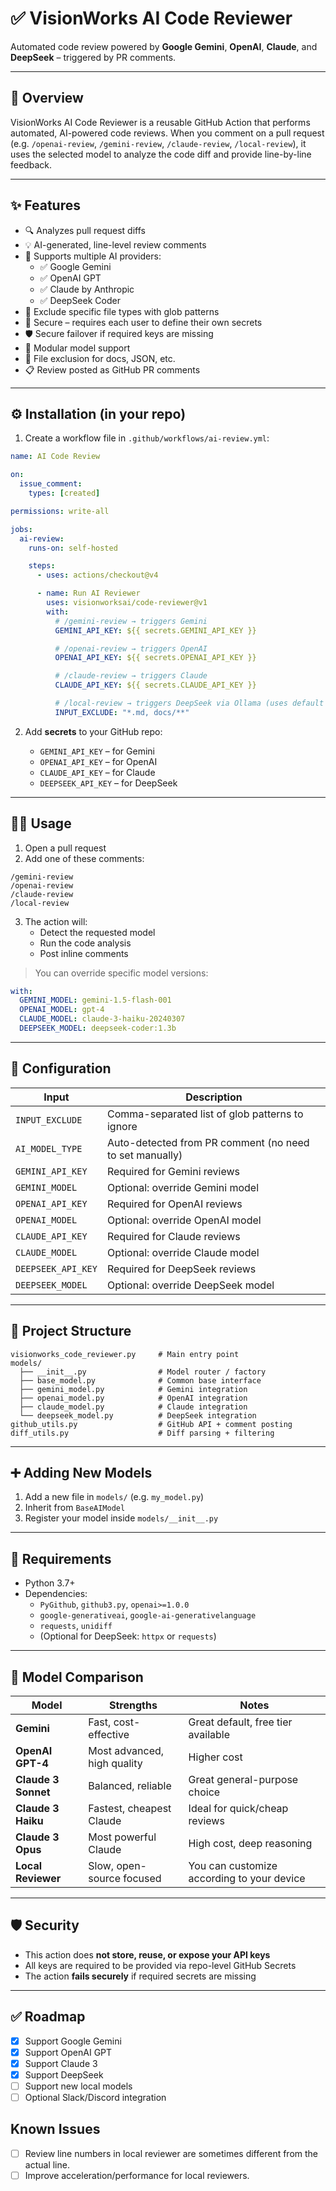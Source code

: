 # ✅ VisionWorks AI Code Reviewer

Automated code review powered by **Google Gemini**, **OpenAI**, **Claude**, and **DeepSeek** – triggered by PR comments.

---

## 🚀 Overview

VisionWorks AI Code Reviewer is a reusable GitHub Action that performs automated, AI-powered code reviews. When you comment on a pull request (e.g. `/openai-review`, `/gemini-review`, `/claude-review`, `/local-review`), it uses the selected model to analyze the code diff and provide line-by-line feedback.

---

## ✨ Features

- 🔍 Analyzes pull request diffs
- 💡 AI-generated, line-level review comments
- 🧠 Supports multiple AI providers:
  - ✅ Google Gemini
  - ✅ OpenAI GPT
  - ✅ Claude by Anthropic
  - ✅ DeepSeek Coder
- 🎯 Exclude specific file types with glob patterns
- 🔐 Secure – requires each user to define their own secrets
- 🛡️ Secure failover if required keys are missing
- 🚀 Modular model support
- 📌 File exclusion for docs, JSON, etc.
- 📋 Review posted as GitHub PR comments

---

## ⚙️ Installation (in your repo)

1. Create a workflow file in `.github/workflows/ai-review.yml`:

```yaml
name: AI Code Review

on:
  issue_comment:
    types: [created]

permissions: write-all

jobs:
  ai-review:
    runs-on: self-hosted

    steps:
      - uses: actions/checkout@v4

      - name: Run AI Reviewer
        uses: visionworksai/code-reviewer@v1
        with:
          # /gemini-review → triggers Gemini
          GEMINI_API_KEY: ${{ secrets.GEMINI_API_KEY }}

          # /openai-review → triggers OpenAI
          OPENAI_API_KEY: ${{ secrets.OPENAI_API_KEY }}

          # /claude-review → triggers Claude
          CLAUDE_API_KEY: ${{ secrets.CLAUDE_API_KEY }}

          # /local-review → triggers DeepSeek via Ollama (uses default model from action)
          INPUT_EXCLUDE: "*.md, docs/**"

```

2. Add **secrets** to your GitHub repo:

   - `GEMINI_API_KEY` – for Gemini
   - `OPENAI_API_KEY` – for OpenAI
   - `CLAUDE_API_KEY` – for Claude
   - `DEEPSEEK_API_KEY` – for DeepSeek

---

## 🧑‍💻 Usage

1. Open a pull request
2. Add one of these comments:

```
/gemini-review
/openai-review
/claude-review
/local-review
```

3. The action will:
   - Detect the requested model
   - Run the code analysis
   - Post inline comments

> You can override specific model versions:

```yaml
with:
  GEMINI_MODEL: gemini-1.5-flash-001
  OPENAI_MODEL: gpt-4
  CLAUDE_MODEL: claude-3-haiku-20240307
  DEEPSEEK_MODEL: deepseek-coder:1.3b
```

---

## 🔧 Configuration

| Input               | Description                                           |
|---------------------|-------------------------------------------------------|
| `INPUT_EXCLUDE`     | Comma-separated list of glob patterns to ignore       |
| `AI_MODEL_TYPE`     | Auto-detected from PR comment (no need to set manually) |
| `GEMINI_API_KEY`    | Required for Gemini reviews                           |
| `GEMINI_MODEL`      | Optional: override Gemini model                       |
| `OPENAI_API_KEY`    | Required for OpenAI reviews                           |
| `OPENAI_MODEL`      | Optional: override OpenAI model                       |
| `CLAUDE_API_KEY`    | Required for Claude reviews                           |
| `CLAUDE_MODEL`      | Optional: override Claude model                       |
| `DEEPSEEK_API_KEY`  | Required for DeepSeek reviews                         |
| `DEEPSEEK_MODEL`    | Optional: override DeepSeek model                     |

---

## 🧱 Project Structure

```
visionworks_code_reviewer.py     # Main entry point
models/
  ├── __init__.py                # Model router / factory
  ├── base_model.py              # Common base interface
  ├── gemini_model.py            # Gemini integration
  ├── openai_model.py            # OpenAI integration
  ├── claude_model.py            # Claude integration
  └── deepseek_model.py          # DeepSeek integration
github_utils.py                  # GitHub API + comment posting
diff_utils.py                    # Diff parsing + filtering
```

---

## ➕ Adding New Models

1. Add a new file in `models/` (e.g. `my_model.py`)
2. Inherit from `BaseAIModel`
3. Register your model inside `models/__init__.py`

---

## 🧪 Requirements

- Python 3.7+
- Dependencies:
  - `PyGithub`, `github3.py`, `openai>=1.0.0`
  - `google-generativeai`, `google-ai-generativelanguage`
  - `requests`, `unidiff`
  - (Optional for DeepSeek: `httpx` or `requests`)

---

## 🤖 Model Comparison

| Model              | Strengths                         | Notes                               |
|--------------------|-----------------------------------|-------------------------------------|
| **Gemini**         | Fast, cost-effective              | Great default, free tier available  |
| **OpenAI GPT-4**   | Most advanced, high quality       | Higher cost                         |
| **Claude 3 Sonnet**| Balanced, reliable                | Great general-purpose choice        |
| **Claude 3 Haiku** | Fastest, cheapest Claude          | Ideal for quick/cheap reviews       |
| **Claude 3 Opus**  | Most powerful Claude              | High cost, deep reasoning           |
| **Local Reviewer** | Slow, open-source focused         | You can customize according to your device |

---

## 🛡️ Security

- This action does **not store, reuse, or expose your API keys**
- All keys are required to be provided via repo-level GitHub Secrets
- The action **fails securely** if required secrets are missing

---

## ✅ Roadmap

- [x] Support Google Gemini
- [x] Support OpenAI GPT
- [x] Support Claude 3
- [x] Support DeepSeek 
- [ ] Support new local models
- [ ] Optional Slack/Discord integration

## Known Issues
- [ ] Review line numbers in local reviewer are sometimes different from the actual line.
- [ ] Improve acceleration/performance for local reviewers.
